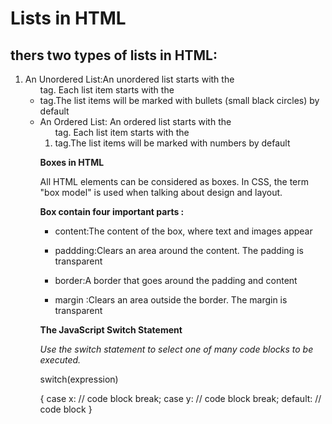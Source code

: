 # Lists in HTML

## thers two types of lists in HTML:
1. An Unordered List:An unordered list starts with the <ul> tag. Each list item starts with the <li> tag.The list items will be marked with bullets (small black circles) by default
2. An Ordered List: An ordered list starts with the <ol> tag. Each list item starts with the <li> tag.The list items will be marked with numbers by default


**Boxes in HTML**

All HTML elements can be considered as boxes. In CSS, the term "box model" is used when talking about design and layout.

**Box contain four important parts :**
- content:The content of the box, where text and images appear

- paddding:Clears an area around the content. The padding is transparent

- border:A border that goes around the padding and content

- margin :Clears an area outside the border. The margin is transparent

**The JavaScript Switch Statement**

*Use the switch statement to select one of many code blocks to be executed.*



switch(expression)

{
  case x:
    // code block
    break;
  case y:
    // code block
    break;
  default:
    // code block
}
